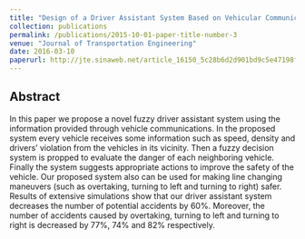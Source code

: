 ```yaml
---
title: "Design of a Driver Assistant System Based on Vehicular Communications Using Fuzzy Logic"
collection: publications
permalink: /publications/2015-10-01-paper-title-number-3
venue: "Journal of Transportation Engineering"
date: 2016-03-10
paperurl: http://jte.sinaweb.net/article_16150_5c28b6d2d901bd9c5e47198ff6fa0dcd.pdf
---
```


## Abstract
In this paper we propose a novel fuzzy driver assistant system using the information provided through vehicle communications. In the proposed system every vehicle receives some information such as speed, density and drivers’ violation from the vehicles in its vicinity. Then a fuzzy decision system is propped to evaluate the danger of each neighboring vehicle. Finally the system suggests appropriate actions to improve the safety of the vehicle. Our proposed system also can be used for making line changing maneuvers (such as overtaking, turning to left and turning to right) safer. Results of extensive simulations show that our driver assistant system decreases the number of potential accidents by 60%. Moreover, the number of accidents caused by overtaking, turning to left and turning to right is decreased by 77%, 74% and 82% respectively.
